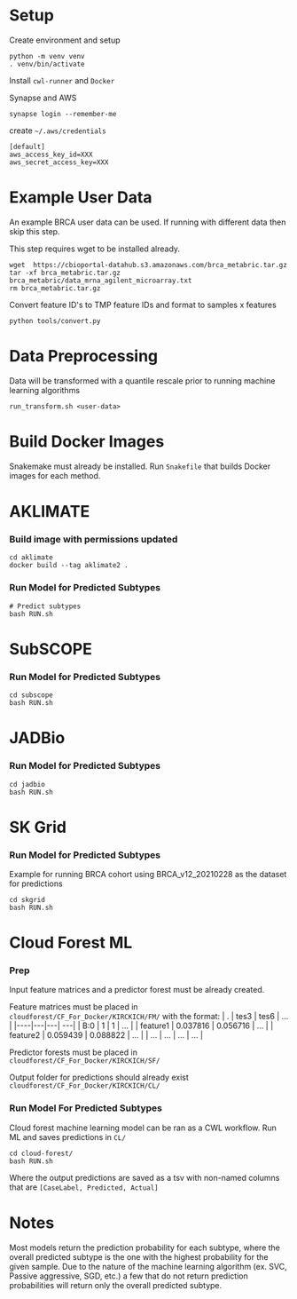 # Setup

Create environment and setup
```
python -m venv venv
. venv/bin/activate
```

Install `cwl-runner` and `Docker`


Synapse and AWS
```
synapse login --remember-me
```

create `~/.aws/credentials`

```
[default]
aws_access_key_id=XXX
aws_secret_access_key=XXX
```


# Example User Data
An example BRCA user data can be used. If running with different data then skip this step.

This step requires wget to be installed already.
```
wget  https://cbioportal-datahub.s3.amazonaws.com/brca_metabric.tar.gz
tar -xf brca_metabric.tar.gz brca_metabric/data_mrna_agilent_microarray.txt
rm brca_metabric.tar.gz
```

Convert feature ID's to TMP feature IDs and format to samples x features
```
python tools/convert.py
```

# Data Preprocessing
Data will be transformed with a quantile rescale prior to running machine learning algorithms

```
run_transform.sh <user-data>
```

# Build Docker Images
Snakemake must already be installed. Run `Snakefile` that builds Docker images for each method.


# AKLIMATE
### Build image with permissions updated
```
cd aklimate
docker build --tag aklimate2 .
```
### Run Model for Predicted Subtypes
```
# Predict subtypes
bash RUN.sh
```


# SubSCOPE
### Run Model for Predicted Subtypes
```
cd subscope
bash RUN.sh
```


# JADBio
### Run Model for Predicted Subtypes
```
cd jadbio
bash RUN.sh
```


# SK Grid
### Run Model for Predicted Subtypes
Example for running BRCA cohort using BRCA_v12_20210228 as the dataset for predictions
```
cd skgrid
bash RUN.sh
```


# Cloud Forest ML
### Prep
Input feature matrices and a predictor forest must be already created.

Feature matrices must be placed in `cloudforest/CF_For_Docker/KIRCKICH/FM/` with the format:
| .  | tes3 | tes6 | ... |
|----|---|---| ---|
| B:0 | 1 | 1 | ... |
| feature1  | 0.037816 | 0.056716 | ... |
| feature2  | 0.059439 | 0.088822 | ... |
| ... | ... | ... | ... |

Predictor forests must be placed in `cloudforest/CF_For_Docker/KIRCKICH/SF/`

Output folder for predictions should already exist `cloudforest/CF_For_Docker/KIRCKICH/CL/`


### Run Model For Predicted Subtypes
Cloud forest machine learning model can be ran as a CWL workflow. Run ML and saves predictions in `CL/`
```
cd cloud-forest/
bash RUN.sh
```
Where the output predictions are saved as a tsv with non-named columns that are `[CaseLabel, Predicted, Actual]`


# Notes

Most models return the prediction probability for each subtype, where the overall predicted subtype is the one with the highest probability for the given sample. Due to the nature of the machine learning algorithm (ex. SVC, Passive aggressive, SGD, etc.) a few that do not return prediction probabilities will return only the overall predicted subtype.
